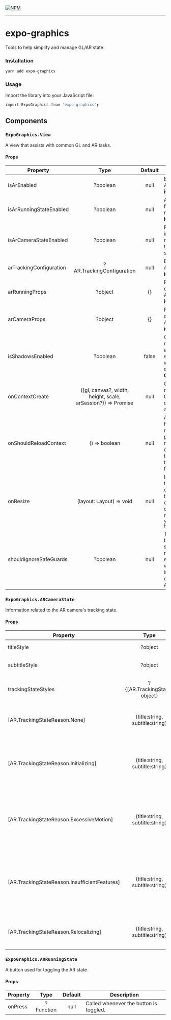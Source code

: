 [![NPM](https://nodei.co/npm/expo-graphics.png)](https://nodei.co/npm/expo-graphics/)

---

# expo-graphics

Tools to help simplify and manage GL/AR state.

### Installation

```bash
yarn add expo-graphics
```

### Usage

Import the library into your JavaScript file:

```bash
import ExpoGraphics from 'expo-graphics';
```

## Components

### `ExpoGraphics.View`

A view that assists with common GL and AR tasks.

#### Props

| Property                |                             Type                             | Default | Description                                                                                                         |
| ----------------------- | :----------------------------------------------------------: | :-----: | ------------------------------------------------------------------------------------------------------------------- |
| isArEnabled             |                           ?boolean                           |  null   | Enables an ARKit context: **iOS Only**                                                                              |
| isArRunningStateEnabled |                           ?boolean                           |  null   | Adds a toggle for ARKit running state: **iOS Only**                                                                 |
| isArCameraStateEnabled  |                           ?boolean                           |  null   | Renders information related to ARKit the tracking state: **iOS Only**                                               |
| arTrackingConfiguration |                  ?AR.TrackingConfiguration                   |  null   | Enables an ARKit context: **iOS Only**                                                                              |
| arRunningProps          |                           ?object                            |   {}    | Props for optional ARRunningState: **iOS Only**                                                                     |
| arCameraProps           |                           ?object                            |   {}    | Props for optional ARCameraState: **iOS Only**                                                                      |
| isShadowsEnabled        |                           ?boolean                           |  false  | Overrides the render buffer allowing for shadows, this works by default on Android: **iOS Only**                    |
| onContextCreate         | ({gl, canvas?, width, height, scale, arSession?}) => Promise |  null   | Called with the newly created GL context, and optional arSession                                                    |
| onShouldReloadContext   |                        () => boolean                         |  null   | A delegate function that requests permission to reload the GL context when the app returns to the foreground        |
| onResize                |                   (layout: Layout) => void                   |  null   | Invoked when the view changes size, or the device orientation changes, returning the `{x, y, width, height, scale}` |
| shouldIgnoreSafeGuards  |                           ?boolean                           |  null   | This prevents the app from stopping when run in a simulator, or when AR is run in devices that don't support AR     |

### `ExpoGraphics.ARCameraState`

Information related to the AR camera's tracking state.

#### Props

| Property                                       |              Type               |                                     Default                                      | Description                                       |
| ---------------------------------------------- | :-----------------------------: | :------------------------------------------------------------------------------: | ------------------------------------------------- |
| titleStyle                                     |             ?object             |                                       null                                       | The style of the title Text                       |
| subtitleStyle                                  |             ?object             |                                       null                                       | The style of the subtitle Text                    |
| trackingStateStyles                            |  ?{[AR.TrackingState]: object}  |                                       null                                       | The title text style used with each TrackingState |
| [AR.TrackingStateReason.None]                 | {title:string, subtitle:string} |                   { title: 'Having trouble collecting data' }                    | Used when the AR camera isn't available           |
| [AR.TrackingStateReason.Initializing]         | {title:string, subtitle:string} | { title: 'Initializing, subtitle: 'Move the camera around for better results' }  | The camera is starting to collect data            |
| [AR.TrackingStateReason.ExcessiveMotion]      | {title:string, subtitle:string} |     { title: 'Excessive motion', subtitle: 'Try moving your camera slower' }     | The device is moving too fast                     |
| [AR.TrackingStateReason.InsufficientFeatures] | {title:string, subtitle:string} | {title: 'insufficient features', subtitle: 'Try moving your camera around more'} | The camera hasn't collected enough data           |
| [AR.TrackingStateReason.Relocalizing]         | {title:string, subtitle:string} |                   { title: 'Having trouble collecting data' }                    | The camera is reseting                            |

### `ExpoGraphics.ARRunningState`

A button used for toggling the AR state

#### Props

| Property |   Type    | Default | Description                            |
| -------- | :-------: | :-----: | -------------------------------------- |
| onPress  | ?Function |  null   | Called whenever the button is toggled. |
